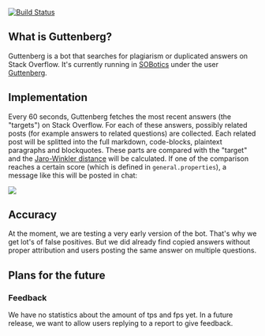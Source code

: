 [![Build Status](https://travis-ci.org/SOBotics/Guttenberg.svg?branch=master)](https://travis-ci.org/SOBotics/Guttenberg)

## What is Guttenberg?

Guttenberg is a bot that searches for plagiarism or duplicated answers on Stack Overflow. It's currently running in [SOBotics][1] under the user [Guttenberg][2].


## Implementation

Every 60 seconds, Guttenberg fetches the most recent answers (the "targets") on Stack Overflow. For each of these answers, possibly related posts (for example answers to related questions) are collected. Each related post will be splitted into the full markdown, code-blocks, plaintext paragraphs and blockquotes. These parts are compared with the "target" and the [Jaro-Winkler distance](https://en.wikipedia.org/wiki/Jaro–Winkler_distance) will be calculated. If one of the comparison reaches a certain score (which is defined in `general.properties`), a message like this will be posted in chat:

![](https://i.imgur.com/HhwCWJr.png)


## Accuracy

At the moment, we are testing a very early version of the bot. That's why we get lot's of false positives. But we did already find copied answers without proper attribution and users posting the same answer on multiple questions.


## Plans for the future

### Feedback

We have no statistics about the amount of tps and fps yet. In a future release, we want to allow users replying to a report to give feedback.


  [1]: http://chat.stackoverflow.com/rooms/111347/sobotics
  [2]: http://stackoverflow.com/users/7418352/guttenberg
  [3]: https://github.com/SOBotics/Guttenberg

